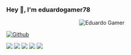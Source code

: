 ### Hey 👋, I'm eduardogamer78

<!-- Welcome Message Section -->
<p align="center">
  <img alt="Eduardo Gamer" src="https://readme-typing-svg.herokuapp.com?font=Fira+Code&pause=2000&color=F7F7F7&center=true&vCenter=true&multiline=true&random=true&width=550&lines=%22Como+conhecer+a+Deus%22;%C3%89+como+a+luz+do+sol+que%2C+embora+n%C3%A3o;+tenha+favoritos+n%C3%A3o+pode+refletir-se+;num+espelho+coberto+de+p%C3%B3+com+a++mesma;mesma+luminosidade+;com+que+se+reflete+num+espelho+limpo." />
</p>

[![Github](https://img.shields.io/github/followers/eduardogamer78?label=Follow&style=social)](https://github.com/eduardogamer78)

![](https://github-profile-summary-cards.vercel.app/api/cards/profile-details?username=eduardogamer78&theme=github)
![](https://github-profile-summary-cards.vercel.app/api/cards/repos-per-language?username=eduardogamer78&theme=github)
![](https://github-profile-summary-cards.vercel.app/api/cards/most-commit-language?username=eduardogamer78&theme=github)
![](https://github-profile-summary-cards.vercel.app/api/cards/stats?username=eduardogamer78&theme=github)
![](https://github-profile-summary-cards.vercel.app/api/cards/productive-time?username=eduardogamer78&theme=github)

<!--
**eduardogamer78/eduardogamer78** is a ✨ _special_ ✨ repository because its `README.md` (this file) appears on your GitHub profile.

Here are some ideas to get you started:

- 🔭 I’m currently working on ...
- 🌱 I’m currently learning ...
- 👯 I’m looking to collaborate on ...
- 🤔 I’m looking for help with ...
- 💬 Ask me about ...
- 📫 How to reach me: ...
- 😄 Pronouns: ...
- ⚡ Fun fact: ...
-->
